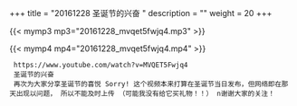 +++
title = "20161228  圣诞节的兴奋 "
description = ""
weight = 20
+++

{{< mymp3 mp3="20161228_mvqet5fwjq4.mp3" >}}

{{< mymp4 mp4="20161228_mvqet5fwjq4.mp4" >}}

     https://www.youtube.com/watch?v=MVQET5Fwjq4 
     圣诞节的兴奋 
     再次为大家分享圣诞节的喜悦 Sorry! 这个视频本来打算在圣诞节当日发布，但网络即在那天出现以问题， 所以不能及时上传 （可能我没有给它买礼物！！） n谢谢大家的关注！ 
